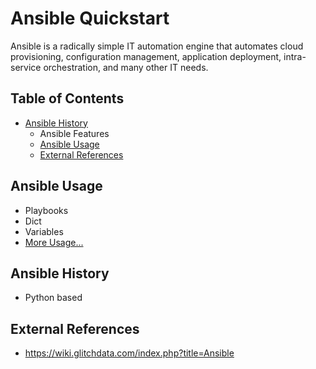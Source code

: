 
# Ansible Quickstart


Ansible is a radically simple IT automation engine that automates cloud provisioning, configuration management, application deployment, intra-service orchestration, and many other IT needs.

## Table of Contents
- [Ansible History](#ansible-history) 
  - Ansible Features
  - [Ansible Usage](#ansible-usage)
  - [External References](#external-references)

## Ansible Usage
- Playbooks
- Dict
- Variables
- [More Usage...](docs/ANSIBLEUSAGE.md)


## Ansible History
- Python based


## External References
* https://wiki.glitchdata.com/index.php?title=Ansible



